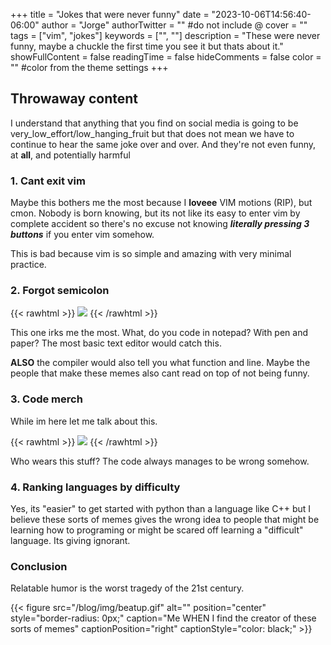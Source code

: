 +++
title = "Jokes that were never funny"
date = "2023-10-06T14:56:40-06:00"
author = "Jorge"
authorTwitter = "" #do not include @
cover = ""
tags = ["vim", "jokes"]
keywords = ["", ""]
description = "These were never funny, maybe a chuckle the first time you see it but thats about it."
showFullContent = false
readingTime = false
hideComments = false
color = "" #color from the theme settings
+++

## Throwaway content

I understand that anything that you find on social media is going to be very_low_effort/low_hanging_fruit but that does not mean
we have to continue to hear the same joke over and over. And they're not even funny, at **all**, and potentially harmful

### 1. Cant exit vim

Maybe this bothers me the most because I **loveee** VIM motions (RIP), but cmon.
Nobody is born knowing, but its not like its easy to enter vim by complete accident so there's no excuse not knowing **_literally pressing 3 buttons_** if you enter vim somehow.

This is bad because vim is so simple and amazing with very minimal practice.

### 2. Forgot semicolon

{{< rawhtml >}}
<img src="/blog/img/forgorSemi.jpg" style="margin: 0 auto;">
{{< /rawhtml >}}

This one irks me the most. What, do you code in notepad?
With pen and paper? The most basic text editor would catch this.

**ALSO** the compiler would also tell you what function and line. Maybe the people that make these memes also cant read on top of not being funny.

### 3. Code merch

While im here let me talk about this.

{{< rawhtml >}}
<img src="img/codeshirt.jpg" style="margin: 0 auto;">
{{< /rawhtml >}}

Who wears this stuff? The code always manages to be wrong somehow.

### 4. Ranking languages by difficulty

Yes, its "easier" to get started with python than a language like C++
but I believe these sorts of memes gives the wrong idea to people that might be learning how to programing or might be scared off learning a "difficult" language. Its giving ignorant.

### Conclusion

Relatable humor is the worst tragedy of the 21st century.

{{< figure src="/blog/img/beatup.gif" alt="" position="center" style="border-radius: 0px;" caption="Me WHEN I find the creator of these sorts of memes" captionPosition="right" captionStyle="color: black;" >}}
